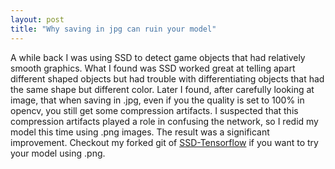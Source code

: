 ```yaml
---
layout: post
title: "Why saving in jpg can ruin your model"
---
```


A while back I was using SSD to detect game objects that had relatively smooth graphics. What I found was SSD worked great at telling apart different shaped objects but had trouble with differentiating objects that had the same shape but different color. Later I found, after carefully looking at image, that when saving in .jpg, even if you the quality is set to 100% in opencv, you still get some compression artifacts. I suspected that this compression artifacts played a role in confusing the network, so I redid my model this time using .png images. The result was a significant improvement. Checkout my forked git of [SSD-Tensorflow](http://github.io/walterwang/SSD-Tensorflow.git) if you want to try your model using .png. 

